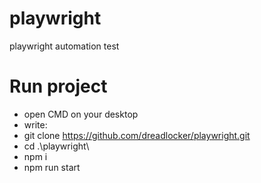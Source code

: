 # playwright
playwright automation test

# Run project
* open CMD on your desktop
* write:
* git clone https://github.com/dreadlocker/playwright.git
* cd .\playwright\
* npm i
* npm run start

